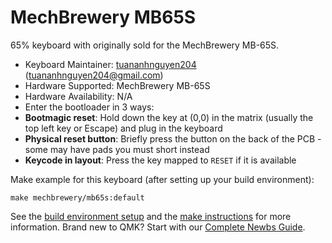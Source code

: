 # MechBrewery MB65S

65% keyboard with originally sold for the MechBrewery MB-65S.

* Keyboard Maintainer: [tuananhnguyen204](https://github.com/AnthonyNguyen168) (tuananhnguyen204@gmail.com)
* Hardware Supported: MechBrewery MB-65S
* Hardware Availability: N/A
* Enter the bootloader in 3 ways:
* **Bootmagic reset**: Hold down the key at (0,0) in the matrix (usually the top left key or Escape) and plug in the keyboard
* **Physical reset button**: Briefly press the button on the back of the PCB - some may have pads you must short instead
* **Keycode in layout**: Press the key mapped to `RESET` if it is available

Make example for this keyboard (after setting up your build environment):

    make mechbrewery/mb65s:default

See the [build environment setup](https://docs.qmk.fm/#/getting_started_build_tools) and the [make instructions](https://docs.qmk.fm/#/getting_started_make_guide) for more information. Brand new to QMK? Start with our [Complete Newbs Guide](https://docs.qmk.fm/#/newbs).
